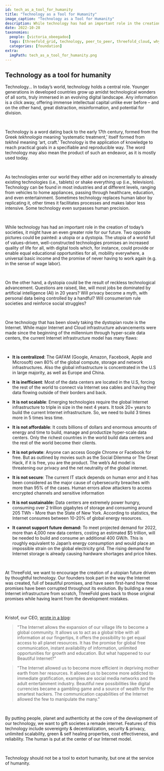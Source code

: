 ```yaml
---
id: tech_as_a_tool_for_humanity
title: "Technology as a Tool for Humanity"
image_caption: "Technology as a Tool for Humanity"
description: While technology has had an important role in the creation of today’s societies, it might have an even greater role for our future. Two opposite pictures could be painted - a utopia or a dystopia. Technology should not be a tool to extort humanity, but one at the service of humanity.
date: 2022-10-28
taxonomies:
  people: [victoria_obeegadoo]
  tags: [threefold_grid, technology, peer_to_peer, threefold_cloud, why]
  categories: [foundation]
extra:
  imgPath: tech_as_a_tool_for_humanity.png
---
```


## Technology as a tool for humanity

Technology… In today’s world, technology holds a central role. Younger generations in developed countries grow up amidst technological wonders of all sorts, truly immersed in an evolving digital landscape. Any information is a click away, offering immense intellectual capital unlike ever before – and on the other hand, great distraction, misinformation, and potential for division.

<br>

Technology is a word dating back to the early 17th century, formed from the Greek _tekhnologia_ meaning ‘systematic treatment,’ itself formed from _tekhnē_ meaning ‘art, craft.’ Technology is the application of knowledge to reach practical goals in a specifiable and reproducible way. The word technology may also mean the product of such an endeavor, as it is mostly used today.

<br>

As technologies enter our world they either add on incrementally to already existing technologies (i.e., tablets) or shake everything up (i.e., television). Technology can be found in most industries and at different levels, ranging from vehicles to home appliances, passing through healthcare, education, and even entertainment. Sometimes technology replaces human labor by replicating it, other times it facilitates processes and makes labor less intensive. Some technology even surpasses human precision.

<br>

While technology has had an important role in the creation of today’s societies, it might have an even greater role for our future. Two opposite pictures could be painted: a utopia or a dystopia. The utopia of a world full of values-driven, well-constructed technologies promises an increased quality of life for all, with digital tools which, for instance, could provide or enable equal educational opportunities for all, mobility everywhere, a universal basic income and the promise of never having to work again (e.g. in the sense of wage labor).

<br>

On the other hand, a dystopia could be the result of reckless technological advancement. Questions are raised, like, will most jobs be dominated by artificial intelligence (AI) in 20 years? Will privacy become a myth, with personal data being controlled by a handful? Will consumerism rule societies and reinforce social struggles?

<br>

One technology that has been slowly taking the dystopian route is the Internet. While major Internet and Cloud infrastructure advancements were made since the beginning of the millennium through hyper-scale data centers, the current Internet infrastructure model has many flaws:

<br>

- **It is centralized**: The GAFAM (Google, Amazon, Facebook, Apple and Microsoft) own 80% of the global compute, storage and network infrastructures. Also the global infrastructure is concentrated in the U.S in large majority, as well as Europe and China.

- **It is inefficient**: Most of the data centers are located in the U.S, forcing the rest of the world to connect via Internet sea cables and having their data flowing outside of their borders and back.

- **It is not scalable**: Emerging technologies require the global Internet infrastructure to triple in size in the next 4 years. It took 20+ years to build the current Internet infrastructure. So, we need to build 3 times more in 5 times less time.

- **It is not affordable**: It costs billions of dollars and enormous amounts of energy and time to build, manage and productize hyper-scale data centers. Only the richest countries in the world build data centers and the rest of the world become their clients.

- **It is not private**: Anyone can access Google Chrome or Facebook for free. But as outlined by movies such as the Social Dilemma or The Great Hack, if it is free, you are the product. The web’s Ad model is threatening our privacy and the net neutrality of the global internet.

- **It is not secure**: The current IT stack depends on human error and it has been considered as the major cause of cybersecurity breaches with more than 95% of the cases. Human errors allow attackers to access encrypted channels and sensitive information

- **It is not sustainable:** Data centers are extremely power hungry, consuming over 2 trillion gigabytes of storage and consuming around 205 TWh - More than the State of New York. According to statistics, the Internet consumes between 10-20% of global energy resources.

- **It cannot support future demand:** To meet projected demand for 2022, more than 4,000 new data centers, costing an estimated $5 trillion, will be needed to build and consume an additional 400 GW/h. This is roughly equivalent to Japan’s energy consumption and would place an impossible strain on the global electricity grid. The rising demand for Internet storage is already causing hardware shortages and price hikes.

<br>

At ThreeFold, we want to encourage the creation of a utopian future driven by thoughtful technology. Our founders took part in the way the Internet was created, full of beautiful promises, and have seen first-hand how those promises have been corrupted throughout its evolution. By building a new Internet infrastructure from scratch, ThreeFold goes back to those original promises while having learnt from the development mistakes.

<br>

Kristof, our CEO, [wrote in a blog](https://medium.com/@despiegk/once-upon-a-time-only-30-years-ago-an-experiment-started-called-the-internet-5251e0da6a76):

> "The Internet allows the expansion of our village life to become a global community. It allows us to act as a global tribe with all information at our fingertips, it offers the possibility to get equal access to all planet resources. It has the promise for global free communication, instant availability of information, unlimited opportunities for growth and education. But what happened to our Beautiful Internet?"

> "The Internet allowed us to become more efficient in depriving mother earth from her resources. It allowed us to become more addicted to immediate gratification, examples are social media networks and the adult entertainment industry. Beautiful new possibilities like digital currencies became a gambling game and a source of wealth for the smartest hackers. The communication capabilities of the Internet allowed the few to manipulate the many."

<br>

By putting people, planet and authenticity at the core of the development of our technology, we want to gift societes a remade internet. Features of this technology include sovereignty & decentralization, security & privacy, unlimited scalability, green & self healing properties, cost effectiveness, and reliability. The human is put at the center of our Internet model.

<br>

Technology should not be a tool to extort humanity, but one at the service of humanity.
